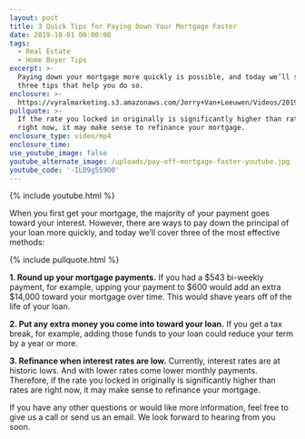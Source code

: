 ```yaml
---
layout: post
title: 3 Quick Tips for Paying Down Your Mortgage Faster
date: 2019-10-01 00:00:00
tags:
  - Real Estate
  - Home Buyer Tips
excerpt: >-
  Paying down your mortgage more quickly is possible, and today we’ll share
  three tips that help you do so.
enclosure: >-
  https://vyralmarketing.s3.amazonaws.com/Jerry+Van+Leeuwen/Videos/2019/3+Quick+Tips+for+Paying+Down+Your+Mortgage+Faster.mp4
pullquote: >-
  If the rate you locked in originally is significantly higher than rates are
  right now, it may make sense to refinance your mortgage.
enclosure_type: video/mp4
enclosure_time:
use_youtube_image: false
youtube_alternate_image: /uploads/pay-off-mortgage-faster-youtube.jpg
youtube_code: '-ILD9g559O0'
---
```


{% include youtube.html %}

When you first get your mortgage, the majority of your payment goes toward your interest. However, there are ways to pay down the principal of your loan more quickly, and today we’ll cover three of the most effective methods:

{% include pullquote.html %}

**1\. Round up your mortgage payments.** If you had a $543 bi-weekly payment, for example, upping your payment to $600 would add an extra $14,000 toward your mortgage over time. This would shave years off of the life of your loan.&nbsp;

**2\. Put any extra money you come into toward your loan.** If you get a tax break, for example, adding those funds to your loan could reduce your term by a year or more.

**3\. Refinance when interest rates are low.** Currently, interest rates are at historic lows. And with lower rates come lower monthly payments. Therefore, if the rate you locked in originally is significantly higher than rates are right now, it may make sense to refinance your mortgage.&nbsp;

If you have any other questions or would like more information, feel free to give us a call or send us an email. We look forward to hearing from you soon.